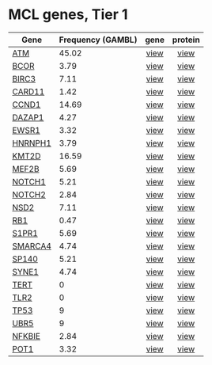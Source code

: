 # MCL genes, Tier 1
| Gene | Frequency (GAMBL) | gene | protein |
| ------ | ----- | :-: | :-: |
| [ATM](ATM) | 45.02 | [view](../images/proteinpaint/ATM.svg) | [view](../images/proteinpaint/ATM_NM_000051.svg) |
| [BCOR](BCOR) | 3.79 | [view](../images/proteinpaint/BCOR.svg) | [view](../images/proteinpaint/BCOR_NM_017745.svg) |
| [BIRC3](BIRC3) | 7.11 | [view](../images/proteinpaint/BIRC3.svg) | [view](../images/proteinpaint/BIRC3_NM_001165.svg) |
| [CARD11](CARD11) | 1.42 | [view](../images/proteinpaint/CARD11.svg) | [view](../images/proteinpaint/CARD11_NM_032415.svg) |
| [CCND1](CCND1) | 14.69 | [view](../images/proteinpaint/CCND1.svg) | [view](../images/proteinpaint/CCND1_NM_053056.svg) |
| [DAZAP1](DAZAP1) | 4.27 | [view](../images/proteinpaint/DAZAP1.svg) | [view](../images/proteinpaint/DAZAP1_ENST00000233078.svg) |
| [EWSR1](EWSR1) | 3.32 | [view](../images/proteinpaint/EWSR1.svg) | [view](../images/proteinpaint/EWSR1_NM_013986.svg) |
| [HNRNPH1](HNRNPH1) | 3.79 | [view](../images/proteinpaint/HNRNPH1.svg) | [view](../images/proteinpaint/HNRNPH1_NM_005520.svg) |
| [KMT2D](KMT2D) | 16.59 | [view](../images/proteinpaint/KMT2D.svg) | [view](../images/proteinpaint/KMT2D_NM_003482.svg) |
| [MEF2B](MEF2B) | 5.69 | [view](../images/proteinpaint/MEF2B.svg) | [view](../images/proteinpaint/MEF2B_NM_001145785.svg) |
| [NOTCH1](NOTCH1) | 5.21 | [view](../images/proteinpaint/NOTCH1.svg) | [view](../images/proteinpaint/NOTCH1_NM_017617.svg) |
| [NOTCH2](NOTCH2) | 2.84 | [view](../images/proteinpaint/NOTCH2.svg) | [view](../images/proteinpaint/NOTCH2_NM_024408.svg) |
| [NSD2](NSD2) | 7.11 | [view](../images/proteinpaint/NSD2.svg) | [view](../images/proteinpaint/NSD2_NM_133330.svg) |
| [RB1](RB1) | 0.47 | [view](../images/proteinpaint/RB1.svg) | [view](../images/proteinpaint/RB1_NM_000321.svg) |
| [S1PR1](S1PR1) | 5.69 | [view](../images/proteinpaint/S1PR1.svg) | [view](../images/proteinpaint/S1PR1_NM_001400.svg) |
| [SMARCA4](SMARCA4) | 4.74 | [view](../images/proteinpaint/SMARCA4.svg) | [view](../images/proteinpaint/SMARCA4_NM_001128849.svg) |
| [SP140](SP140) | 5.21 | [view](../images/proteinpaint/SP140.svg) | [view](../images/proteinpaint/SP140_NM_007237.svg) |
| [SYNE1](SYNE1) | 4.74 | [view](../images/proteinpaint/SYNE1.svg) | [view](../images/proteinpaint/SYNE1_NM_182961.svg) |
| [TERT](TERT) | 0 | [view](../images/proteinpaint/TERT.svg) | [view](../images/proteinpaint/TERT_NM_198253.svg) |
| [TLR2](TLR2) | 0 | [view](../images/proteinpaint/TLR2.svg) | [view](../images/proteinpaint/TLR2_NM_003264.svg) |
| [TP53](TP53) | 9 | [view](../images/proteinpaint/TP53.svg) | [view](../images/proteinpaint/TP53_NM_000546.svg) |
| [UBR5](UBR5) | 9 | [view](../images/proteinpaint/UBR5.svg) | [view](../images/proteinpaint/UBR5_NM_015902.svg) |
| [NFKBIE](NFKBIE) | 2.84 | [view](../images/proteinpaint/NFKBIE.svg) | [view](../images/proteinpaint/NFKBIE_NM_004556.svg) |
| [POT1](POT1) | 3.32 | [view](../images/proteinpaint/POT1.svg) | [view](../images/proteinpaint/POT1_NM_015450.svg) |
